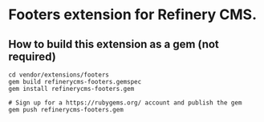 # Footers extension for Refinery CMS.

## How to build this extension as a gem (not required)

    cd vendor/extensions/footers
    gem build refinerycms-footers.gemspec
    gem install refinerycms-footers.gem

    # Sign up for a https://rubygems.org/ account and publish the gem
    gem push refinerycms-footers.gem
